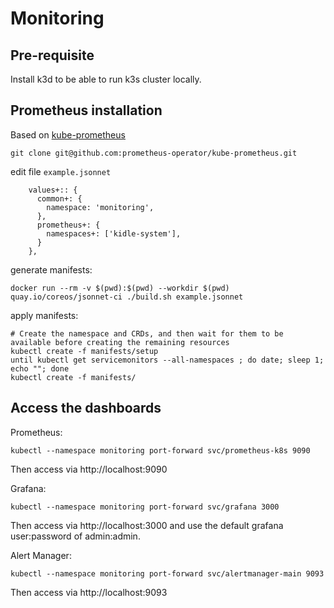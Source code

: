 # Monitoring

## Pre-requisite
Install k3d to be able to run k3s cluster locally.



## Prometheus installation


Based on [kube-prometheus](https://github.com/prometheus-operator/kube-prometheus)
```
git clone git@github.com:prometheus-operator/kube-prometheus.git
```


edit file `example.jsonnet`

```jsonnet
    values+:: {
      common+: {
        namespace: 'monitoring',
      },
      prometheus+: {
        namespaces+: ['kidle-system'],
      }
    },
```

generate manifests:
```
docker run --rm -v $(pwd):$(pwd) --workdir $(pwd) quay.io/coreos/jsonnet-ci ./build.sh example.jsonnet
```

apply manifests:
```
# Create the namespace and CRDs, and then wait for them to be available before creating the remaining resources
kubectl create -f manifests/setup
until kubectl get servicemonitors --all-namespaces ; do date; sleep 1; echo ""; done
kubectl create -f manifests/
```

## Access the dashboards

Prometheus:
```
kubectl --namespace monitoring port-forward svc/prometheus-k8s 9090
```
Then access via http://localhost:9090

Grafana:
```
kubectl --namespace monitoring port-forward svc/grafana 3000
```
Then access via http://localhost:3000 and use the default grafana user:password of admin:admin.

Alert Manager:
```
kubectl --namespace monitoring port-forward svc/alertmanager-main 9093
```
Then access via http://localhost:9093